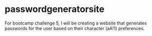 # passwordgeneratorsite
For bootcamp challenge 5, I will be creating a website that generates passwords for the user based on their character (aA!1) preferences.
